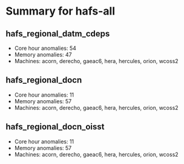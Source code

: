 # Summary for hafs-all

## hafs_regional_datm_cdeps
- Core hour anomalies: 54
- Memory anomalies: 47
- Machines: acorn, derecho, gaeac6, hera, hercules, orion, wcoss2

## hafs_regional_docn
- Core hour anomalies: 11
- Memory anomalies: 57
- Machines: acorn, derecho, gaeac6, hera, hercules, orion, wcoss2

## hafs_regional_docn_oisst
- Core hour anomalies: 11
- Memory anomalies: 57
- Machines: acorn, derecho, gaeac6, hera, hercules, orion, wcoss2

